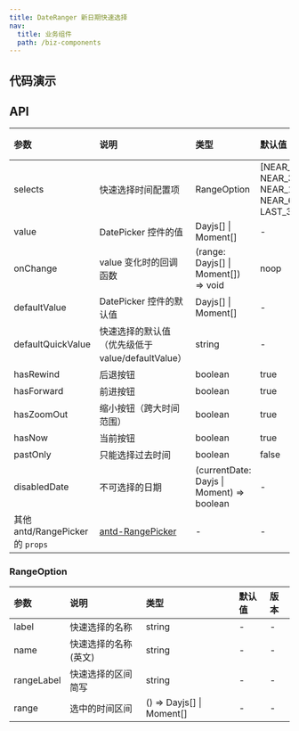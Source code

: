 ```yaml
---
title: DateRanger 新日期快速选择
nav:
  title: 业务组件
  path: /biz-components
---
```


## 代码演示

<code src="./demo/basic.tsx" title="交互一"></code> <code src="./demo/basic2.tsx" title="交互二"></code>

<!-- <code src="./demo/with-form.tsx" title="配合 Form 使用"></code>

<code src="./demo/selected.tsx" title="时间范围快捷选项"></code>

<code src="./demo/default-value.tsx" title="指定默认值"></code> -->

## API

| 参数 | 说明 | 类型 | 默认值 | 版本 |
| :-- | :-- | :-- | :-- | :-- |
| selects | 快速选择时间配置项 | RangeOption | [NEAR_1_MINUTES, NEAR_30_MINUTES, NEAR_1_HOURS,NEAR_3_HOURS, NEAR_6_HOURS, TODAY, LAST_3_DAYS] | - |
| value | DatePicker 控件的值 | Dayjs[] \| Moment[] | - | - |
| onChange | value 变化时的回调函数 | (range: Dayjs[] \| Moment[]) => void | noop | - |
| defaultValue | DatePicker 控件的默认值 | Dayjs[] \| Moment[] | - | - |
| defaultQuickValue | 快速选择的默认值（优先级低于 value/defaultValue） | string | - | - |
| hasRewind | 后退按钮 | boolean | true | - |
| hasForward | 前进按钮 | boolean | true | - |
| hasZoomOut | 缩小按钮（跨大时间范围） | boolean | true | - |
| hasNow | 当前按钮 | boolean | true | - |
| pastOnly | 只能选择过去时间 | boolean | false | - |
| disabledDate | 不可选择的日期 | (currentDate: Dayjs \| Moment) => boolean | - | - |
| 其他 antd/RangePicker 的 `props` | [antd-RangePicker](https://ant.design/components/date-picker-cn/#RangePicker) | - | - | - |

### RangeOption

| 参数       | 说明                 | 类型                      | 默认值 | 版本 |
| :--------- | :------------------- | :------------------------ | :----- | :--- |
| label      | 快速选择的名称       | string                    | -      | -    |
| name       | 快速选择的名称(英文) | string                    | -      | -    |
| rangeLabel | 快速选择的区间简写   | string                    | -      | -    |
| range      | 选中的时间区间       | () => Dayjs[] \| Moment[] | -      | -    |
